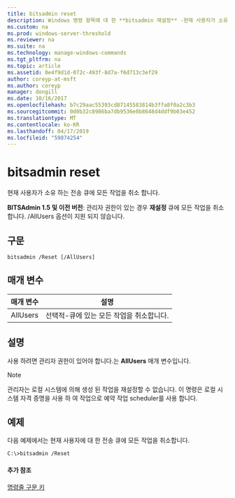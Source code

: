 ```yaml
---
title: bitsadmin reset
description: Windows 명령 항목에 대 한 **bitsadmin 재설정** -현재 사용자가 소유 하는 전송 큐에 모든 작업을 취소 합니다.
ms.custom: na
ms.prod: windows-server-threshold
ms.reviewer: na
ms.suite: na
ms.technology: manage-windows-commands
ms.tgt_pltfrm: na
ms.topic: article
ms.assetid: 0e4f9d1d-072c-493f-8d7a-f6d713c3ef29
author: coreyp-at-msft
ms.author: coreyp
manager: dongill
ms.date: 10/16/2017
ms.openlocfilehash: b7c29aac55393cd87145583814b3ffa8f0a2c3b3
ms.sourcegitcommit: 0d0b32c8986ba7db9536e0b8648d4ddf9b03e452
ms.translationtype: MT
ms.contentlocale: ko-KR
ms.lasthandoff: 04/17/2019
ms.locfileid: "59874254"
---
```

# <a name="bitsadmin-reset"></a>bitsadmin reset

현재 사용자가 소유 하는 전송 큐에 모든 작업을 취소 합니다.

**BITSAdmin 1.5 및 이전 버전**: 관리자 권한이 있는 경우 **재설정** 큐에 모든 작업을 취소 합니다. /AllUsers 옵션이 지원 되지 않습니다.

## <a name="syntax"></a>구문

```
bitsadmin /Reset [/AllUsers]
```

## <a name="parameters"></a>매개 변수

|매개 변수|설명|
|---------|-----------|
|AllUsers|선택적-큐에 있는 모든 작업을 취소합니다.|

## <a name="remarks"></a>설명

사용 하려면 관리자 권한이 있어야 합니다.는 **AllUsers** 매개 변수입니다.

> [!NOTE]
> 관리자는 로컬 시스템에 의해 생성 된 작업을 재설정할 수 없습니다. 이 명령은 로컬 시스템 자격 증명을 사용 하 여 작업으로 예약 작업 scheduler를 사용 합니다.

## <a name="BKMK_examples"></a>예제

다음 예제에서는 현재 사용자에 대 한 전송 큐에 모든 작업을 취소합니다.
```
C:\>bitsadmin /Reset
```

#### <a name="additional-references"></a>추가 참조

[명령줄 구문 키](command-line-syntax-key.md)